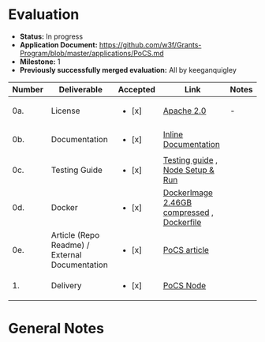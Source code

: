 # Evaluation

- **Status:** In progress
- **Application Document:** https://github.com/w3f/Grants-Program/blob/master/applications/PoCS.md
- **Milestone:** 1
- **Previously successfully merged evaluation:** All by keeganquigley

|Number|Deliverable|Accepted|Link|Notes|
|-------------|-------------|------------- |------------- |------------- |
|0a.|License| <ul><li>[x] </li></ul> | [Apache 2.0](https://github.com/auguth/pocs/blob/master/LICENSE) |-|
|0b.|Documentation| <ul><li>[x] </li></ul> | [Inline Documentation](https://auguth.github.io/pocs/target/doc/pallet_contracts/) ||
|0c.|Testing Guide| <ul><li>[x] </li></ul> | [Testing guide](https://github.com/auguth/pocs/blob/master/README.md#testing) , [Node Setup & Run](https://github.com/auguth/pocs/blob/master/README.md#run-pocs-node) ||
|0d.|Docker | <ul><li>[x] </li></ul> | [DockerImage 2.46GB compressed](https://hub.docker.com/r/jobyreuben/pocs-w3f-m1/tags) , [Dockerfile](https://github.com/auguth/pocs/blob/master/Dockerfile)|  |
|0e.|Article (Repo Readme) / External Documentation| <ul><li>[x] </li></ul> | [PoCS article](https://github.com/auguth/pocs/blob/master/README.md) ||
|1.|Delivery| <ul><li>[x] </li></ul> | [PoCS Node](https://github.com/auguth/pocs/tree/master) ||

# General Notes
